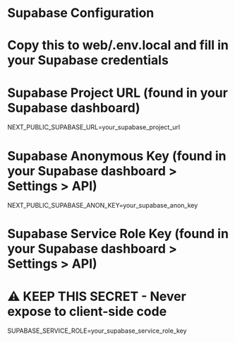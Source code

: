 # Supabase Configuration
# Copy this to web/.env.local and fill in your Supabase credentials

# Supabase Project URL (found in your Supabase dashboard)
NEXT_PUBLIC_SUPABASE_URL=your_supabase_project_url

# Supabase Anonymous Key (found in your Supabase dashboard > Settings > API)
NEXT_PUBLIC_SUPABASE_ANON_KEY=your_supabase_anon_key

# Supabase Service Role Key (found in your Supabase dashboard > Settings > API)
# ⚠️ KEEP THIS SECRET - Never expose to client-side code
SUPABASE_SERVICE_ROLE=your_supabase_service_role_key
